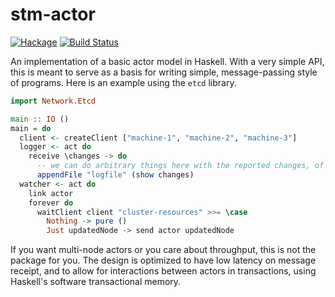 # stm-actor

[![Hackage](https://img.shields.io/hackage/v/stm-actor.svg)](https://hackage.haskell.org/package/stm-actor)
[![Build Status](https://travis-ci.org/SamuelSchlesinger/stm-actor.svg?branch=master)](https://travis-ci.org/SamuelSchlesinger/stm-actor)

An implementation of a basic actor model in Haskell. With a very simple API,
this is meant to serve as a basis for writing simple, message-passing style
of programs. Here is an example using the `etcd` library.

```haskell
import Network.Etcd

main :: IO ()
main = do
  client <- createClient ["machine-1", "machine-2", "machine-3"]
  logger <- act do
    receive \changes -> do
      -- we can do arbitrary things here with the reported changes, of course
      appendFile "logfile" (show changes)
  watcher <- act do
    link actor
    forever do
      waitClient client "cluster-resources" >>= \case
        Nothing -> pure ()
        Just updatedNode -> send actor updatedNode
```

If you want multi-node actors or you care about throughput, this
is not the package for you. The design is optimized to have low latency on
message receipt, and to allow for interactions between actors in transactions, using
Haskell's software transactional memory.
